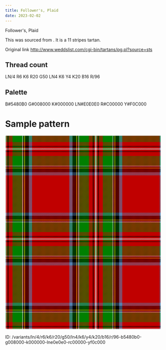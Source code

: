```yaml
---
title: Follower's, Plaid
date: 2023-02-02
---
```

Follower's, Plaid

This was sourced from <no value>.  It is a 11 stripes tartan.

Original link http://www.weddslist.com/cgi-bin/tartans/pg.pl?source=sts

## Thread count
LN/4 R6 K6 R20 G50 LN4 K6 Y4 K20 B16 R/96

## Palette
B#5480B0 G#008000 K#000000 LN#E0E0E0 R#C00000 Y#F0C000

# Sample pattern

![Tartan detail](tartan.png "LN/4 R6 K6 R20 G50 LN4 K6 Y4 K20 B16 R/96 tartan")

ID: /variants/ln/4/r6/k6/r20/g50/ln4/k6/y4/k20/b16/r/96-b5480b0-g008000-k000000-lne0e0e0-rc00000-yf0c000